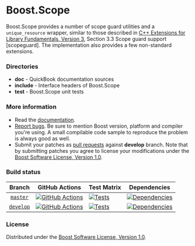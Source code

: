 # Boost.Scope

Boost.Scope provides a number of scope guard utilities and a `unique_resource` wrapper, similar to those described in
[C++ Extensions for Library Fundamentals, Version 3](https://github.com/cplusplus/fundamentals-ts/releases/tag/n4908),
Section 3.3 Scope guard support \[scopeguard\]. The implementation also provides a few non-standard extensions.

### Directories

* **doc** - QuickBook documentation sources
* **include** - Interface headers of Boost.Scope
* **test** - Boost.Scope unit tests

### More information

* Read the [documentation](https://www.boost.org/libs/scope/).
* [Report bugs](https://github.com/boostorg/scope/issues/new). Be sure to mention Boost version, platform and compiler you're using. A small compilable code sample to reproduce the problem is always good as well.
* Submit your patches as [pull requests](https://github.com/boostorg/scope/compare) against **develop** branch. Note that by submitting patches you agree to license your modifications under the [Boost Software License, Version 1.0](https://www.boost.org/LICENSE_1_0.txt).

### Build status

Branch          | GitHub Actions| Test Matrix | Dependencies |
:-------------: | --------------| ----------- | ------------ |
[`master`](https://github.com/boostorg/scope/tree/master) | [![GitHub Actions](https://github.com/boostorg/scope/actions/workflows/ci.yml/badge.svg?branch=master)](https://github.com/boostorg/scope/actions?query=branch%3Amaster) | [![Tests](https://img.shields.io/badge/matrix-master-brightgreen.svg)](http://www.boost.org/development/tests/master/developer/scope.html) | [![Dependencies](https://img.shields.io/badge/deps-master-brightgreen.svg)](https://pdimov.github.io/boostdep-report/master/scope.html)
[`develop`](https://github.com/boostorg/scope/tree/develop) | [![GitHub Actions](https://github.com/boostorg/scope/actions/workflows/ci.yml/badge.svg?branch=develop)](https://github.com/boostorg/scope/actions?query=branch%3Adevelop) | [![Tests](https://img.shields.io/badge/matrix-develop-brightgreen.svg)](http://www.boost.org/development/tests/develop/developer/scope.html) | [![Dependencies](https://img.shields.io/badge/deps-develop-brightgreen.svg)](https://pdimov.github.io/boostdep-report/develop/scope.html)

### License

Distributed under the [Boost Software License, Version 1.0](https://www.boost.org/LICENSE_1_0.txt).
